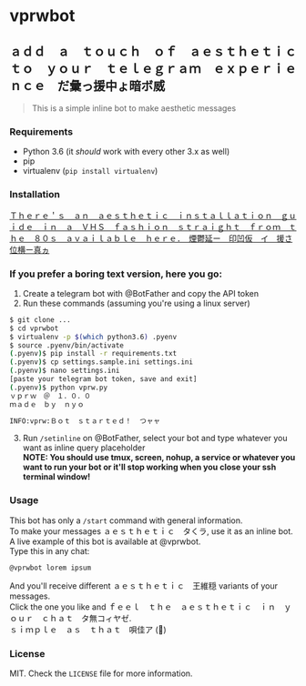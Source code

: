 # vprwbot
## ａｄｄ　ａ　ｔｏｕｃｈ　ｏｆ　ａｅｓｔｈｅｔｉｃ　ｔｏ　ｙｏｕｒ　ｔｅｌｅｇｒａｍ　ｅｘｐｅｒｉｅｎｃｅ　だ彙っ援中ょ暗ボ威
> This is a simple inline bot to make aesthetic messages

### Requirements
- Python 3.6 (it _should_ work with every other 3.x as well)  
- pip  
- virtualenv (`pip install virtualenv`)  

### Installation
[Ｔｈｅｒｅ＇ｓ　ａｎ　ａｅｓｔｈｅｔｉｃ　ｉｎｓｔａｌｌａｔｉｏｎ　ｇｕｉｄｅ　ｉｎ　ａ　ＶＨＳ　ｆａｓｈｉｏｎ　ｓｔｒａｉｇｈｔ　ｆｒｏｍ　ｔｈｅ　８０ｓ　ａｖａｉｌａｂｌｅ　ｈｅｒｅ．　煙鬱延ー　印凹仮　イ　援さ位横ー真ヵ](https://youtu.be/t2x91807C4A)  


### If you prefer a boring text version, here you go:
1. Create a telegram bot with @BotFather and copy the API token  
2. Run these commands (assuming you're using a linux server)  
```bash
$ git clone ...
$ cd vprwbot
$ virtualenv -p $(which python3.6) .pyenv
$ source .pyenv/bin/activate
(.pyenv)$ pip install -r requirements.txt
(.pyenv)$ cp settings.sample.ini settings.ini
(.pyenv)$ nano settings.ini
[paste your telegram bot token, save and exit]
(.pyenv)$ python vprw.py
ｖｐｒｗ　＠　１．０．０
ｍａｄｅ　ｂｙ　ｎｙｏ

INFO:vprw:Ｂｏｔ　ｓｔａｒｔｅｄ！  つャャ
```
3. Run `/setinline` on @BotFather, select your bot and type whatever you want as inline query placeholder  
**NOTE: You should use tmux, screen, nohup, a service or whatever you want to run your bot or it'll stop working
when you close your ssh terminal window!**

### Usage
This bot has only a `/start` command with general information.  
To make your messages ａｅｓｔｈｅｔｉｃ　タくラ, use it as an inline bot.  
A live example of this bot is available at @vprwbot.  
Type this in any chat:  
```
@vprwbot lorem ipsum
```
And you'll receive different ａｅｓｔｈｅｔｉｃ　王維穏 variants of your messages.  
Click the one you like and ｆｅｅｌ　ｔｈｅ　ａｅｓｔｈｅｔｉｃ　ｉｎ　ｙｏｕｒ　ｃｈａｔ　タ無コィヤゼ.  
ｓｉｍｐｌｅ　ａｓ　ｔｈａｔ　唄佳ア (:new_moon_with_face:)  

### License
MIT. Check the `LICENSE` file for more information.